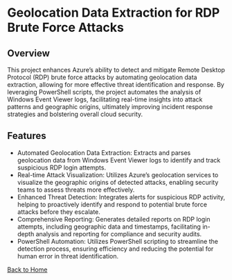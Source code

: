 # Geolocation Data Extraction for RDP Brute Force Attacks

## Overview
This project enhances Azure’s ability to detect and mitigate Remote Desktop Protocol (RDP) brute force attacks by automating geolocation data extraction, allowing for more effective threat identification and response. By leveraging PowerShell scripts, the project automates the analysis of Windows Event Viewer logs, facilitating real-time insights into attack patterns and geographic origins, ultimately improving incident response strategies and bolstering overall cloud security.

## Features
- Automated Geolocation Data Extraction: Extracts and parses geolocation data from Windows Event Viewer logs to identify and track suspicious RDP login attempts.
- Real-time Attack Visualization: Utilizes Azure’s geolocation services to visualize the geographic origins of detected attacks, enabling security teams to assess threats more effectively.
- Enhanced Threat Detection: Integrates alerts for suspicious RDP activity, helping to proactively identify and respond to potential brute force attacks before they escalate.
- Comprehensive Reporting: Generates detailed reports on RDP login attempts, including geographic data and timestamps, facilitating in-depth analysis and reporting for compliance and security audits.
- PowerShell Automation: Utilizes PowerShell scripting to streamline the detection process, ensuring efficiency and reducing the potential for human error in threat identification.

[Back to Home](index.md)
